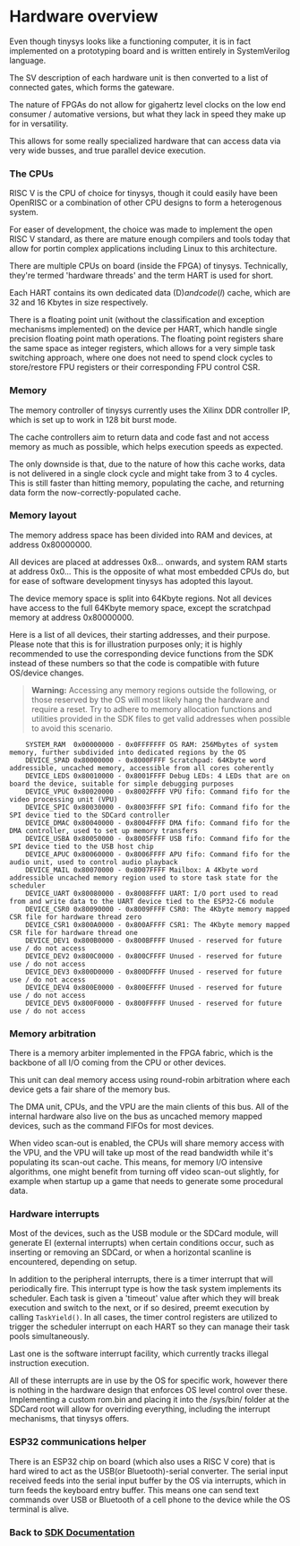 # Hardware overview
Even though tinysys looks like a functioning computer, it is in fact implemented on a prototyping board and is written entirely in SystemVerilog language.

The SV description of each hardware unit is then converted to a list of connected gates, which forms the gateware.

The nature of FPGAs do not allow for gigahertz level clocks on the low end consumer / automative versions, but what they lack in speed they make up for in versatility.

This allows for some really specialized hardware that can access data via very wide busses, and true parallel device execution.

### The CPUs
RISC V is the CPU of choice for tinysys, though it could easily have been OpenRISC or a combination of other CPU designs to form a heterogenous system.

For easer of development, the choice was made to implement the open RISC V standard, as there are mature enough compilers and tools today that allow for portin complex applications including Linux to this architecture.

There are multiple CPUs on board (inside the FPGA) of tinysys. Technically, they're termed 'hardware threads' and the term HART is used for short.

Each HART contains its own dedicated data (D$) and code (I$) cache, which are 32 and 16 Kbytes in size respectively.

There is a floating point unit (without the classification and exception mechanisms implemented) on the device per HART, which handle single precision floating point math operations. The floating point registers share the same space as integer registers, which allows for a very simple task switching approach, where one does not need to spend clock cycles to store/restore FPU registers or their corresponding FPU control CSR.

### Memory
The memory controller of tinysys currently uses the Xilinx DDR controller IP, which is set up to work in 128 bit burst mode.

The cache controllers aim to return data and code fast and not access memory as much as possible, which helps execution speeds as expected.

The only downside is that, due to the nature of how this cache works, data is not delivered in a single clock cycle and might take from 3 to 4 cycles. This is still faster than hitting memory, populating the cache, and returning data form the now-correctly-populated cache.

### Memory layout

The memory address space has been divided into RAM and devices, at address 0x80000000.

All devices are placed at addresses 0x8... onwards, and system RAM starts at address 0x0... This is the opposite of what most embedded CPUs do, but for ease of software development tinysys has adopted this layout.

The device memory space is split into 64Kbyte regions. Not all devices have access to the full 64Kbyte memory space, except the scratchpad memory at address 0x80000000.

Here is a list of all devices, their starting addresses, and their purpose. Please note that this is for illustration purposes only; it is highly recommended to use the corresponding device functions from the SDK instead of these numbers so that the code is compatible with future OS/device changes.

> **Warning:** Accessing any memory regions outside the following, or those reserved by the OS will most likely hang the hardware and require a reset. Try to adhere to memory allocation functions and utilities provided in the SDK files to get valid addresses when possible to avoid this scenario.

```
	SYSTEM_RAM  0x00000000 - 0x0FFFFFFF OS RAM: 256Mbytes of system memory, further subdivided into dedicated regions by the OS
	DEVICE_SPAD 0x80000000 - 0x8000FFFF Scratchpad: 64Kbyte word addressible, uncached memory, accessible from all cores coherently
	DEVICE_LEDS 0x80010000 - 0x8001FFFF Debug LEDs: 4 LEDs that are on board the device, suitable for simple debugging purposes
	DEVICE_VPUC 0x80020000 - 0x8002FFFF VPU fifo: Command fifo for the video processing unit (VPU)
	DEVICE_SPIC 0x80030000 - 0x8003FFFF SPI fifo: Command fifo for the SPI device tied to the SDCard controller
	DEVICE_DMAC 0x80040000 - 0x8004FFFF DMA fifo: Command fifo for the DMA controller, used to set up memory transfers
	DEVICE_USBA 0x80050000 - 0x8005FFFF USB fifo: Command fifo for the SPI device tied to the USB host chip
	DEVICE_APUC 0x80060000 - 0x8006FFFF APU fifo: Command fifo for the audio unit, used to control audio playback
	DEVICE_MAIL 0x80070000 - 0x8007FFFF Mailbox: A 4Kbyte word addressible uncached memory region used to store task state for the scheduler
	DEVICE_UART 0x80080000 - 0x8008FFFF UART: I/O port used to read from and write data to the UART device tied to the ESP32-C6 module
	DEVICE_CSR0 0x80090000 - 0x8009FFFF CSR0: The 4Kbyte memory mapped CSR file for hardware thread zero
	DEVICE_CSR1 0x800A0000 - 0x800AFFFF CSR1: The 4Kbyte memory mapped CSR file for hardware thread one
	DEVICE_DEV1 0x800B0000 - 0x800BFFFF Unused - reserved for future use / do not access
	DEVICE_DEV2 0x800C0000 - 0x800CFFFF Unused - reserved for future use / do not access
	DEVICE_DEV3 0x800D0000 - 0x800DFFFF Unused - reserved for future use / do not access
	DEVICE_DEV4 0x800E0000 - 0x800EFFFF Unused - reserved for future use / do not access
	DEVICE_DEV5 0x800F0000 - 0x800FFFFF Unused - reserved for future use / do not access
```

### Memory arbitration
There is a memory arbiter implemented in the FPGA fabric, which is the backbone of all I/O coming from the CPU or other devices.

This unit can deal memory access using round-robin arbitration where each device gets a fair share of the memory bus.

The DMA unit, CPUs, and the VPU are the main clients of this bus. All of the internal hardware also live on the bus as uncached memory mapped devices, such as the command FIFOs for most devices.

When video scan-out is enabled, the CPUs will share memory access with the VPU, and the VPU will take up most of the read bandwidth while it's populating its scan-out cache. This means, for memory I/O intensive algorithms, one might benefit from turning off video scan-out slightly, for example when startup up a game that needs to generate some procedural data.

### Hardware interrupts
Most of the devices, such as the USB module or the SDCard module, will generate EI (external interrupts) when certain conditions occur, such as inserting or removing an SDCard, or when a horizontal scanline is encountered, depending on setup.

In addition to the peripheral interrupts, there is a timer interrupt that will periodically fire. This interrupt type is how the task system implements its scheduler. Each task is given a 'timeout' value after which they will break execution and switch to the next, or if so desired, preemt execution by calling `TaskYield()`. In all cases, the timer control registers are utilized to trigger the scheduler interrupt on each HART so they can manage their task pools simultaneously.

Last one is the software interrupt facility, which currently tracks illegal instruction execution.

All of these interrupts are in use by the OS for specific work, however there is nothing in the hardware design that enforces OS level control over these. Implementing a custom rom.bin and placing it into the /sys/bin/ folder at the SDCard root will allow for overriding everything, including the interrupt mechanisms, that tinysys offers.

### ESP32 communications helper
There is an ESP32 chip on board (which also uses a RISC V core) that is hard wired to act as the USB(or Bluetooth)-serial converter. The serial input received feeds into the serial input buffer by the OS via interrupts, which in turn feeds the keyboard entry buffer. This means one can send text commands over USB or Bluetooth of a cell phone to the device while the OS terminal is alive.

### Back to [SDK Documentation](README.md)